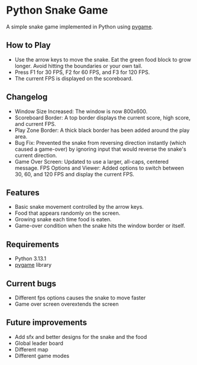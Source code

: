 # Python Snake Game

A simple snake game implemented in Python using [pygame](https://www.pygame.org/).

## How to Play
- Use the arrow keys to move the snake.
Eat the green food block to grow longer.
Avoid hitting the boundaries or your own tail.
- Press F1 for 30 FPS, F2 for 60 FPS, and F3 for 120 FPS.
- The current FPS is displayed on the scoreboard.

## Changelog
- Window Size Increased: The window is now 800x600.
- Scoreboard Border: A top border displays the current score, high score, and current FPS.
- Play Zone Border: A thick black border has been added around the play area.
- Bug Fix: Prevented the snake from reversing direction instantly (which caused a game-over) by ignoring input that would reverse the snake's current direction.
- Game Over Screen: Updated to use a larger, all-caps, centered message.
FPS Options and Viewer: Added options to switch between 30, 60, and 120 FPS and display the current FPS.

## Features

- Basic snake movement controlled by the arrow keys.
- Food that appears randomly on the screen.
- Growing snake each time food is eaten.
- Game-over condition when the snake hits the window border or itself.

## Requirements

- Python 3.13.1
- [pygame](https://www.pygame.org/) library

## Current bugs
- Different fps options causes the snake to move faster
- Game over screen overextends the screen

## Future improvements
- Add sfx and better designs for the snake and the food
- Global leader board
- Different map
- Different game modes

